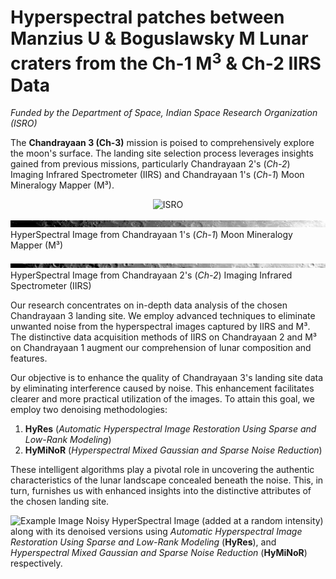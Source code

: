# Hyperspectral patches between Manzius U \& Boguslawsky M Lunar craters from the Ch-1 M<sup>3</sup> \& Ch-2 IIRS Data
_Funded by the Department of Space, Indian Space Research Organization (ISRO)_

The **Chandrayaan 3 (Ch-3)** mission is poised to comprehensively explore the moon's surface. The landing site selection process leverages insights gained from previous missions, particularly Chandrayaan 2's (*Ch-2*) Imaging Infrared Spectrometer (IIRS) and Chandrayaan 1's (*Ch-1*) Moon Mineralogy Mapper (M³). 

<p align="center">
  <img src="https://www.pinclipart.com/picdir/big/35-354122_indian-space-research-organisation-logo-isro-logo-clipart.png" alt="ISRO" width="200">
</p>

![Ch-1 M³](https://github.com/Anurag-Dutta/Ch-3-Denoise/blob/main/M3G20090606T093322_V01_QL_B046.jpg)
HyperSpectral Image from Chandrayaan 1's (*Ch-1*) Moon Mineralogy Mapper (M³)

![Ch-2 IIRS](https://github.com/Anurag-Dutta/Ch-3-Denoise/blob/main/ch2_iir_nci_20210719T1622353775_b_brw_d32.png)
HyperSpectral Image from Chandrayaan 2's (*Ch-2*) Imaging Infrared Spectrometer (IIRS)

Our research concentrates on in-depth data analysis of the chosen Chandrayaan 3 landing site. We employ advanced techniques to eliminate unwanted noise from the hyperspectral images captured by IIRS and M³. The distinctive data acquisition methods of IIRS on Chandrayaan 2 and M³ on Chandrayaan 1 augment our comprehension of lunar composition and features.

Our objective is to enhance the quality of Chandrayaan 3's landing site data by eliminating interference caused by noise. This enhancement facilitates clearer and more practical utilization of the images. To attain this goal, we employ two denoising methodologies:

1. **HyRes** (*Automatic Hyperspectral Image Restoration Using Sparse and Low-Rank Modeling*)
2. **HyMiNoR** (*Hyperspectral Mixed Gaussian and Sparse Noise Reduction*)

These intelligent algorithms play a pivotal role in uncovering the authentic characteristics of the lunar landscape concealed beneath the noise. This, in turn, furnishes us with enhanced insights into the distinctive attributes of the chosen landing site.

![Example Image](https://github.com/Anurag-Dutta/Ch-3-Denoise/blob/main/exempler.png)
Noisy HyperSpectral Image (added at a random intensity) along with its denoised versions using *Automatic Hyperspectral Image Restoration Using Sparse and Low-Rank Modeling* (**HyRes**), and *Hyperspectral Mixed Gaussian and Sparse Noise Reduction* (**HyMiNoR**) respectively.


